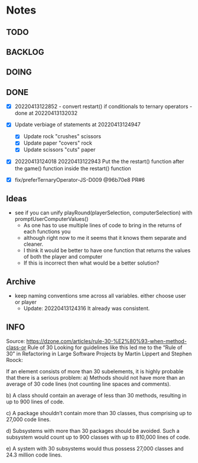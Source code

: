 # Notes

## TODO

## BACKLOG

## DOING

## DONE

-   [x] 20220413122852 - convert restart() if conditionals to ternary operators - done at 20220413132032

-   [x] Update verbiage of statements at 20220413124947

    -   [x] Update rock "crushes" scissors
    -   [x] Update paper "covers" rock
    -   [x] Update scissors "cuts" paper

-   [x] 20220413124018 20220413122943 Put the the restart() function after the game() function inside the restart() function <!-- is this recursion? -->

-   [x] fix/preferTernaryOperator-JS-D009 @96b70e8 PR#6

## Ideas

-   see if you can unify playRound(playerSelection, computerSelection) with promptUserComputerValues()
    -   As one has to use multiple lines of code to bring in the returns of each functions you
    -   although right now to me it seems that it knows them separate and cleaner.
    -   I think it would be better to have one function that returns the values of both the player and computer
    -   If this is incorrect then what would be a better solution?

## Archive

-   keep naming conventions sme across all variables. either choose user or player
    -   Update: 20220413124316 It already was consistent.



## INFO
Source: https://dzone.com/articles/rule-30-%E2%80%93-when-method-class-or
Rule of 30
Looking for guidelines like this led me to the “Rule of 30” in Refactoring in Large Software Projects by Martin Lippert and Stephen Roock:

If an element consists of more than 30 subelements, it is highly probable that there is a serious problem:
a) Methods should not have more than an average of 30 code lines (not counting line spaces and comments).

b) A class should contain an average of less than 30 methods, resulting in up to 900 lines of code.

c) A package shouldn’t contain more than 30 classes, thus comprising up to 27,000 code lines.

d) Subsystems with more than 30 packages should be avoided. Such a subsystem would count up to 900 classes with up to 810,000 lines of code.

e) A system with 30 subsystems would thus possess 27,000 classes and 24.3 million code lines.
